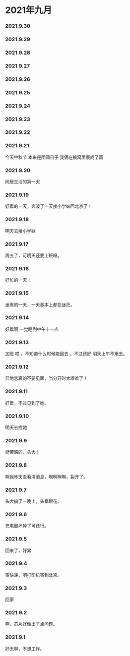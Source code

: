 # 2021年九月

### 2021.9.30
### 2021.9.29
### 2021.9.28
### 2021.9.27
### 2021.9.26
### 2021.9.25
### 2021.9.24
### 2021.9.23
### 2021.9.22
### 2021.9.21
今天中秋节 本来是团圆日子  我俩在被窝里裹成了圆
### 2021.9.20
同居生活的第一天
### 2021.9.19
好累的一天，奔波了一天接小学妹回北京了！
### 2021.9.18
明天去接小学妹
### 2021.9.17
周五了，可明天还要上班呀。
### 2021.9.16
好忙的一天！
### 2021.9.15
迷离的一天，一天基本上都在迷茫。
### 2021.9.14
好累啊 一觉睡到中午十一点
### 2021.9.13
加班 哎 ，不知道什么时候能回去 ，不过还好 明天上午不用去。
### 2021.9.12
异地恋真的不要见面，当分开时太艰难了！
### 2021.9.11
好累，不过见到了她。
### 2021.9.10
明天去找她
### 2021.9.9
挺苦恼的，头大！
### 2021.9.8
啊我昨天没看清消息，啊啊啊啊，裂开了。
### 2021.9.7
头大搞了一晚上，头晕眼花。
### 2021.9.6
充电器坏掉了可还行。
### 2021.9.5
回来了，好累
### 2021.9.4
寄快递，吧打印机寄到北京。
### 2021.9.3
回家
### 2021.9.2
啊，芯片好像出了点问题。
### 2021.9.1
好无聊，不想工作。
